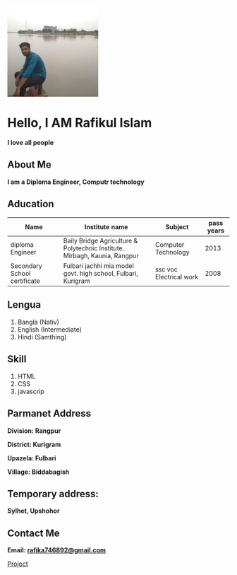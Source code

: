 
![rafikul](img/7p.jpg)

# Hello, I AM Rafikul Islam 
 **I love all people**

## About Me
**I am a Diploma Engineer, Computr technology**

## Aducation 

|Name|Institute name|Subject|pass years|
|--|--|--|--|
|diploma Engineer|Baily Bridge Agriculture & Polytechnic Institute. Mirbagh, Kaunia, Rangpur|Computer Technology|2013|
|Secondary School certificate|Fulbari jachhi mia model govt. high school, Fulbari, Kurigram|ssc voc Electrical work|2008|

## Lengua 
1. Bangla (Nativ)
2. English (Intermediate)
3. Hindi (Samthing)


## Skill

1. HTML
2. CSS
3. javascrip

## Parmanet Address 
**Division: Rangpur**

**District: Kurigram**

**Upazela: Fulbari**

**Village: Biddabagish**

## Temporary address: 
**Sylhet, Upshohor**

## Contact Me 

**Email: rafika746892@gmail.com**

[Project](https://rafikul-i.github.io/md-rafiq/)